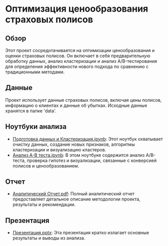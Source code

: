 # Оптимизация ценообразования страховых полисов

## Обзор

Этот проект сосредотачивается на оптимизации ценообразования и оценки страховых полисов. Он включает в себя предварительную обработку данных, анализ кластеризации и анализ A/B-тестирования для определения эффективности нового подхода по сравнению с традиционными методами.

## Данные

Проект использует данные страховых полисов, включая цены полисов, информацию о клиентах и данные об убытках. Исходные данные хранятся в папке 'data'.

## Ноутбуки анализа

- [Подготовка данных и Кластеризация.ipynb](Подготовка%20данных%20и%20Кластеризация.ipynb): Этот ноутбук охватывает очистку данных, создание новых признаков, алгоритмы кластеризации и визуализацию кластеров.
- [Анализ A-B теста.ipynb](Анализ%A-B%теста.ipynb): В этом ноутбуке содержится анализ A/B-теста, проверка гипотез и визуализации, связанные с конверсией полисов и ценообразованием.

## Отчет

- [Аналитический Отчет.pdf](Аналитический%20Отчет.pdf): Полный аналитический отчет предоставляет детальное описание методологии проекта, результаты и рекомендации.

## Презентация

- [Презентация.pptx](Презентация.pptx): Эта презентация кратко излагает основные результаты и выводы из анализа.

